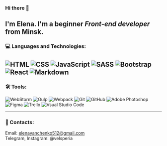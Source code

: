 ### Hi there 👋

## I'm Elena. I'm a beginner *Front-end developer* from Minsk.

### 💻 Languages and Technologies:
![HTML](https://img.shields.io/badge/-HTML-404040?style=flat&logo=html5)
![CSS](https://img.shields.io/badge/-CSS-404040?style=flat&logo=CSS3)
![JavaScript](https://img.shields.io/badge/-JavaScript-404040?style=flat&logo=JavaScript)
![SASS](https://img.shields.io/badge/-SASS-404040?style=flat&logo=sass)
![Bootstrap](https://img.shields.io/badge/-Bootstrap-404040?style=flat&logo=bootstrap)
![React](https://img.shields.io/badge/-React-404040?style=flat&logo=react)
![Markdown](https://img.shields.io/badge/-Markdown-404040?style=flat&logo=Markdown)   
---
### 🛠 Tools:   
![WebStorm](https://img.shields.io/badge/-WebStorm-404040?style=flat&logo=webstorm)
![Gulp](https://img.shields.io/badge/-Gulp-404040?style=flat&logo=gulp)
![Webpack](https://img.shields.io/badge/-Webpack-404040?style=flat&logo=webpack)
![Git](https://img.shields.io/badge/-Git-404040?style=flat&logo=git)
![GitHub](https://img.shields.io/badge/-GitHub-404040?style=flat&logo=GitHub)
![Adobe Photoshop](https://img.shields.io/badge/-Photoshop-404040?style=flat&logo=Adobe-Photoshop)
![Figma](https://img.shields.io/badge/-Figma-404040?style=flat&logo=figma)
![Trello](https://img.shields.io/badge/-Trello-404040?style=flat&logo=trello)
![Vsual Studio Code](https://img.shields.io/badge/-Visual_Studio_Code-404040?style=flat&logo=visual-studio-code)

---
### 💬 Contacts:
Email: elenayanchenko512@gmail.com   
Telegram, Instagram: @velsperia

<!--
**VelenaFlower/VelenaFlower** is a ✨ _special_ ✨ repository because its `README.md` (this file) appears on your GitHub profile.

Here are some ideas to get you started:

- 🔭 I’m currently working on ...
- 🌱 I’m currently learning ...
- 👯 I’m looking to collaborate on ...
- 🤔 I’m looking for help with ...
- 💬 Ask me about ...
- 📫 How to reach me: ...
- 😄 Pronouns: ...
- ⚡ Fun fact: ...
-->
